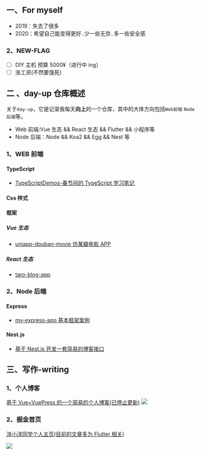 ## 一、For myself

- 2019：失去了很多
- 2020：希望自己能变得更好..少一些无奈..多一些安全感



### 2、NEW-FLAG

- [ ] DIY 主机 预算 5000¥（进行中 ing）
- [ ] 涨工资(不然要饿死)

## 二 、day-up 仓库概述

关于`day-up`，它是记录我每天**向上**的一个仓库，其中的大体方向包括`Web前端` `Node后端`等。

- Web 前端:Vue 生态 && React 生态 && Flutter && 小程序等
- Node 后端：Node && Koa2 && Egg && Nest 等

### 1、WEB 前端

#### TypeScript

- [TypeScriptDemos-春节间的 TypeScript 学习笔记](https://github.com/yayxs/day-up/tree/master/TypeScriptDemos)

#### Css 样式

#### 框架

##### Vue 生态

- [uniapp-douban-movie 仿某瓣电影 APP](https://github.com/yayxs/day-up/tree/master/uniapp-douban-movie)

##### React 生态

- [taro-blog-app ](https://github.com/yayxs/day-up/tree/master/taro-blog-app)

### 2、Node 后端

#### Express

- [my-express-app 基本框架案例]()

#### Nest.js

- [基于 Nest.js 开发一套简易的博客接口](https://github.com/yayxs/yayxs-keep-up/tree/master/nest-blog-api)

## 三、写作-writing

### 1、个人博客

[基于 Vue+VuePress 的一个简易的个人博客(已停止更新)](https://yayxs.github.io/)
![](https://cdn.jsdelivr.net/gh/yayxs/Pics@master/uPic/3Y4jc2.png)

### 2、掘金首页

[洋小洋同学个人主页(目前的文章多为 Flutter 相关)](https://juejin.im/user/5cf00b7c6fb9a07eba2c226f/posts)

![](https://cdn.jsdelivr.net/gh/yayxs/Pics@master/uPic/BEKV6c.png)
